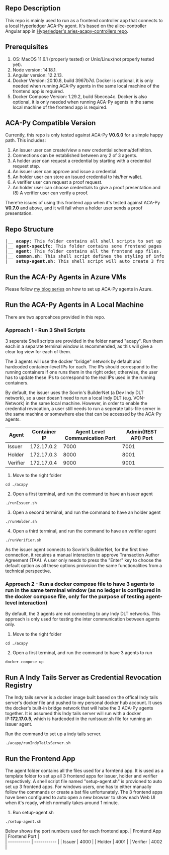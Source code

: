 ## Repo Description
This repo is mainly used to run as a frontend controller app that connects to a local Hyperledger ACA-Py agent. It's based on the alice-controller Angular app in [Hyperledger's aries-acapy-controllers repo](https://github.com/hyperledger/aries-acapy-controllers/tree/main/AliceFaberAcmeDemo/controllers).

## Prerequisites
1. OS: MacOS 11.6.1 (properly tested) or Unix/Linux(not properly tested yet).
2. Node version: 14.18.1.
3. Angular version: 12.2.13.
4. Docker Version: 20.10.8, build 3967b7d. Docker is optional, it is only needed when running ACA-Py agents in the same local machine of the frontend app is required.
5. Docker Compose Version: 1.29.2, build 5becea4c. Docker is also optional, it is only needed when running ACA-Py agents in the same local machine of the frontend app is required.

## ACA-Py Compatible Version
Currently, this repo is only tested against ACA-Py <b>V0.6.0</b> for a simple happy path. This includes: 
1. An issuer user can create/view a new credential schema/definition. 
2. Connections can be established between any 2 of 3 agents. 
3. A holder user can request a credential by starting with a credential request step. 
4. An issuer user can approve and issue a credential. 
5. An holder user can store an issued credential to his/her wallet.
6. A verifier user can request a proof request. 
7. An holder user can choose credentials to give a proof presentation and (8) A verifier user can verify a proof. <br>

There're issues of using this frontend app when it's tested against ACA-Py <b>V0.7.0</b> and above, and it will fail when a holder user sends a proof presentation. 

## Repo Structure
<pre>
|__ <b>acapy</b>: This folder contains all shell scripts to set up 3 ACA-Py agents with version 0.6.0.
|__ <b>agent-specifc</b>: This folder contains some frontend pages customised for an holder and a verifier.
|__ <b>agent</b>: This folder contains all the frontend app files.
|__ <b>common.sh</b>: This shell script defines the styling of information printed out. It is used by other shell script files.
|__ <b>setup-agent.sh</b>: This shell script will auto create 3 frontend apps for an issuer, a holder and a verifier respectively.
</pre>

## Run the ACA-Py Agents in Azure VMs
Please follow [my blog series](https://yunxi-zhang-75627.medium.com/hyperledger-aries-aca-py-agents-setup-and-running-tutorials-part-i-hyperledger-indy-project-249591521e92) on how to set up ACA-Py agents in Azure.

## Run the ACA-Py Agents in A Local Machine
There are two approahces provided in this repo. 
### Approach 1 - Run 3 Shell Scripts
3 seperate Shell scripts are provided in the folder named "acapy". Run them each in a separate terminal window is recommended, as this will give a clear log view for each of them. <br>

The 3 agents will use the docker "bridge" network by default and hardcoded container-level IPs for each. The IPs should correspond to the running containers if one runs them in the right order; otherwise, the user has to update these IPs to correspond to the real IPs used in the running containers.<br>
 
By default, the issuer uses the Sovrin's BuilderNet (a Dev Indy DLT network), so a user doesn't need to run a local Indy DLT (e.g. VON-Network) in the same local machine. However, in order to enable the credential revocation, a user still needs to run a seperate tails-file server in the same machine or somewhere else that can be accessed by the ACA-Py agents.

| Agent      | Container IP | Agent Level Communication Port | Admin(REST API) Port |
| ----------- | ----------- | ----------- | ----------- |
| Issuer | 172.17.0.2 | 7000 | 7001 |
| Holder | 172.17.0.3 | 8000 | 8001 |
| Verifier | 172.17.0.4 | 9000 | 9001 |

1. Move to the right folder
```
cd ./acapy
```
2. Open a first terminal, and run the command to have an issuer agent 
```
./runIssuer.sh
```
3. Open a second terminal, and run the command to have an holder agent 
```
./runHolder.sh
```
4. Open a third terminal, and run the command to have an verifier agent 
```
./runVerifier.sh
```

As the issuer agent connects to Sovrin's BuilderNet, for the first time connection, it requires a manual interaction to approve Transaction Author Agreement (TAA). A user only needs to press the "Enter" key to choose the default option as all these options proivision the same functionalities from a technical perspective. 

### Approach 2 - Run a docker compose file to have 3 agents to run in the same terminal window (as no ledger is configured in the docker compose file, only for the purpose of testing agent-level interaction)
By default, the 3 agents are not connecting to any Indy DLT networks. This approach is only used for testing the inter communication between agents only. 
1. Move to the right folder
```
cd ./acapy
```
2. Open a first terminal, and run the command to have 3 agents to run
```
docker-compose up
```

## Run A Indy Tails Server as Credential Revocation Registry
The Indy tails server is a docker image built based on the offical Indy tails server's docker file and pushed to my personal docker hub account. It uses the docker's built-in bridge network that will habe the 3 ACA-Py agents together. It is assumed this Indy tails server will run with a docker IP:<b>172.17.0.5</b>, which is hardcoded in the runIssuer.sh file for running an Issuer agent.<br>

Run the command to set up a indy tails server.
```
./acapy/runIndyTailsServer.sh
```

## Run the Frontend App
The agent folder contains all the files used for a forntend app. It is used as a template folder to set up all 3 frontend apps for issuer, holder and verifier respectively. A shell script file named "setup-agent.sh" is provioned to auto set up 3 frontend apps. For windows users, one has to either manually follow the commands or create a bat file unfortunately. The 3 frontend apps have been configured to auto open a new browser to show each Web UI when it's ready, which normally takes around 1 minute.
1. Run setup-agent.sh
```
./setup-agent.sh

```
Below shows the port numbers used for each frontend app.
| Frontend App | Frontend Port |  
| ----------- | ----------- | 
| Issuer |  4000 |
| Holder | 4001 |
| Verifier | 4002 |